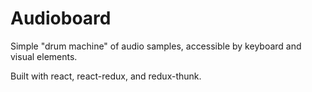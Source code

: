 # Audioboard

Simple "drum machine" of audio samples, accessible by keyboard and visual elements.

Built with react, react-redux, and redux-thunk.
